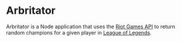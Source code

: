 # Arbritator
Arbritator is a Node application that uses the [Riot Games API][rdp] to return random champions for a given player in [League of Legends][lol].

[rdp]: <https://developer.riotgames.com/>
[lol]: <https://www.leagueoflegends.com/en-us/>
